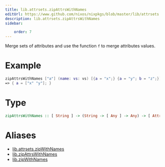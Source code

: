 ```yaml
---
title: lib.attrsets.zipAttrsWithNames
editUrl: https://www.github.com/nixos/nixpkgs/blob/master/lib/attrsets.nix#L879C5
description: lib.attrsets.zipAttrsWithNames
sidebar:

    order: 7
---
```


Merge sets of attributes and use the function `f` to merge attributes
values.

# Example

```nix
zipAttrsWithNames ["a"] (name: vs: vs) [{a = "x";} {a = "y"; b = "z";}]
=> { a = ["x" "y"]; }
```

# Type

```haskell
zipAttrsWithNames :: [ String ] -> (String -> [ Any ] -> Any) -> [ AttrSet ] -> AttrSet
```


# Aliases

- [lib.attrsets.zipWithNames](./reference/lib/attrsets/lib-attrsets-zipWithNames)
- [lib.zipAttrsWithNames](./reference/lib/lib-zipAttrsWithNames)
- [lib.zipWithNames](./reference/lib/lib-zipWithNames)


